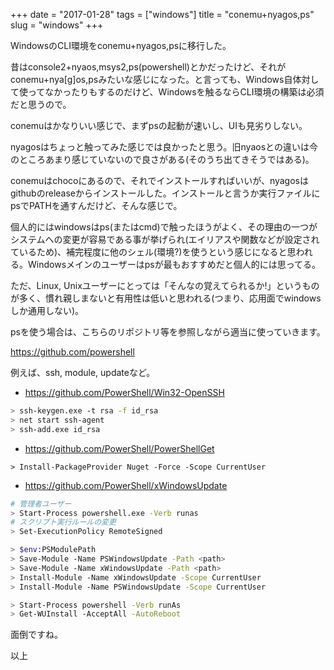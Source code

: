 +++
date = "2017-01-28"
tags = ["windows"]
title = "conemu+nyagos,ps"
slug = "windows"
+++

WindowsのCLI環境をconemu+nyagos,psに移行した。		

昔はconsole2+nyaos,msys2,ps(powershell)とかだったけど、それがconemu+nya[g]os,psみたいな感じになった。と言っても、Windows自体対して使ってなかったりもするのだけど、Windowsを触るならCLI環境の構築は必須だと思うので。

conemuはかなりいい感じで、まずpsの起動が速いし、UIも見劣りしない。

nyagosはちょっと触ってみた感じでは良かったと思う。旧nyaosとの違いは今のところあまり感じていないので良さがある(そのうち出てきそうではある)。

conemuはchocoにあるので、それでインストールすればいいが、nyagosはgithubのreleaseからインストールした。インストールと言うか実行ファイルにpsでPATHを通すんだけど、そんな感じで。

個人的にはwindowsはps(またはcmd)で触ったほうがよく、その理由の一つがシステムへの変更が容易である事が挙げられ(エイリアスや関数などが設定されているため)、補完程度に他のシェル(環境?)を使うという感じになると思われる。Windowsメインのユーザーはpsが最もおすすめだと個人的には思ってる。

ただ、Linux, Unixユーザーにとっては「そんなの覚えてられるか!」というものが多く、慣れ親しまないと有用性は低いと思われる(つまり、応用面でwindowsしか通用しない)。

psを使う場合は、こちらのリポジトリ等を参照しながら適当に使っていきます。

https://github.com/powershell

例えば、ssh, module, updateなど。

- https://github.com/PowerShell/Win32-OpenSSH

```bash
> ssh-keygen.exe -t rsa -f id_rsa
> net start ssh-agent
> ssh-add.exe id_rsa
```

- https://github.com/PowerShell/PowerShellGet

```
> Install-PackageProvider Nuget -Force -Scope CurrentUser 
```

- https://github.com/PowerShell/xWindowsUpdate

```bash
# 管理者ユーザー
> Start-Process powershell.exe -Verb runas
# スクリプト実行ルールの変更
> Set-ExecutionPolicy RemoteSigned

> $env:PSModulePath
> Save-Module -Name PSWindowsUpdate -Path <path>
> Save-Module -Name xWindowsUpdate -Path <path>
> Install-Module -Name xWindowsUpdate -Scope CurrentUser
> Install-Module -Name PSWindowsUpdate -Scope CurrentUser

> Start-Process powershell -Verb runAs
> Get-WUInstall -AcceptAll -AutoReboot
```

面倒ですね。

以上

		
